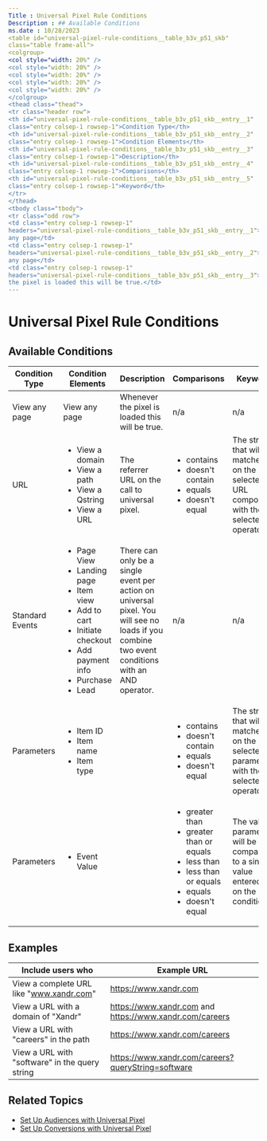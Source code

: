 ```yaml
---
Title : Universal Pixel Rule Conditions
Description : ## Available Conditions
ms.date : 10/28/2023
<table id="universal-pixel-rule-conditions__table_b3v_p51_skb"
class="table frame-all">
<colgroup>
<col style="width: 20%" />
<col style="width: 20%" />
<col style="width: 20%" />
<col style="width: 20%" />
<col style="width: 20%" />
</colgroup>
<thead class="thead">
<tr class="header row">
<th id="universal-pixel-rule-conditions__table_b3v_p51_skb__entry__1"
class="entry colsep-1 rowsep-1">Condition Type</th>
<th id="universal-pixel-rule-conditions__table_b3v_p51_skb__entry__2"
class="entry colsep-1 rowsep-1">Condition Elements</th>
<th id="universal-pixel-rule-conditions__table_b3v_p51_skb__entry__3"
class="entry colsep-1 rowsep-1">Description</th>
<th id="universal-pixel-rule-conditions__table_b3v_p51_skb__entry__4"
class="entry colsep-1 rowsep-1">Comparisons</th>
<th id="universal-pixel-rule-conditions__table_b3v_p51_skb__entry__5"
class="entry colsep-1 rowsep-1">Keyword</th>
</tr>
</thead>
<tbody class="tbody">
<tr class="odd row">
<td class="entry colsep-1 rowsep-1"
headers="universal-pixel-rule-conditions__table_b3v_p51_skb__entry__1">View
any page</td>
<td class="entry colsep-1 rowsep-1"
headers="universal-pixel-rule-conditions__table_b3v_p51_skb__entry__2">View
any page</td>
<td class="entry colsep-1 rowsep-1"
headers="universal-pixel-rule-conditions__table_b3v_p51_skb__entry__3">Whenever
the pixel is loaded this will be true.</td>
---
```



# Universal Pixel Rule Conditions





## Available Conditions

<table id="universal-pixel-rule-conditions__table_b3v_p51_skb"
class="table frame-all">
<colgroup>
<col style="width: 20%" />
<col style="width: 20%" />
<col style="width: 20%" />
<col style="width: 20%" />
<col style="width: 20%" />
</colgroup>
<thead class="thead">
<tr class="header row">
<th id="universal-pixel-rule-conditions__table_b3v_p51_skb__entry__1"
class="entry colsep-1 rowsep-1">Condition Type</th>
<th id="universal-pixel-rule-conditions__table_b3v_p51_skb__entry__2"
class="entry colsep-1 rowsep-1">Condition Elements</th>
<th id="universal-pixel-rule-conditions__table_b3v_p51_skb__entry__3"
class="entry colsep-1 rowsep-1">Description</th>
<th id="universal-pixel-rule-conditions__table_b3v_p51_skb__entry__4"
class="entry colsep-1 rowsep-1">Comparisons</th>
<th id="universal-pixel-rule-conditions__table_b3v_p51_skb__entry__5"
class="entry colsep-1 rowsep-1">Keyword</th>
</tr>
</thead>
<tbody class="tbody">
<tr class="odd row">
<td class="entry colsep-1 rowsep-1"
headers="universal-pixel-rule-conditions__table_b3v_p51_skb__entry__1">View
any page</td>
<td class="entry colsep-1 rowsep-1"
headers="universal-pixel-rule-conditions__table_b3v_p51_skb__entry__2">View
any page</td>
<td class="entry colsep-1 rowsep-1"
headers="universal-pixel-rule-conditions__table_b3v_p51_skb__entry__3">Whenever
the pixel is loaded this will be true.</td>
<td class="entry colsep-1 rowsep-1"
headers="universal-pixel-rule-conditions__table_b3v_p51_skb__entry__4">n/a</td>
<td class="entry colsep-1 rowsep-1"
headers="universal-pixel-rule-conditions__table_b3v_p51_skb__entry__5">n/a</td>
</tr>
<tr class="even row">
<td class="entry colsep-1 rowsep-1"
headers="universal-pixel-rule-conditions__table_b3v_p51_skb__entry__1">URL</td>
<td class="entry colsep-1 rowsep-1"
headers="universal-pixel-rule-conditions__table_b3v_p51_skb__entry__2"><ul>
<li>View a domain</li>
<li>View a path</li>
<li>View a Qstring</li>
<li>View a URL</li>
</ul></td>
<td class="entry colsep-1 rowsep-1"
headers="universal-pixel-rule-conditions__table_b3v_p51_skb__entry__3">The
referrer URL on the call to universal pixel.</td>
<td class="entry colsep-1 rowsep-1"
headers="universal-pixel-rule-conditions__table_b3v_p51_skb__entry__4"><ul>
<li>contains</li>
<li>doesn't contain</li>
<li>equals</li>
<li>doesn't equal</li>
</ul></td>
<td class="entry colsep-1 rowsep-1"
headers="universal-pixel-rule-conditions__table_b3v_p51_skb__entry__5">The
string that will be matched on the selected URL component with the
selected operator.</td>
</tr>
<tr class="odd row">
<td class="entry colsep-1 rowsep-1"
headers="universal-pixel-rule-conditions__table_b3v_p51_skb__entry__1">Standard
Events</td>
<td class="entry colsep-1 rowsep-1"
headers="universal-pixel-rule-conditions__table_b3v_p51_skb__entry__2"><ul>
<li>Page View</li>
<li>Landing page</li>
<li>Item view</li>
<li>Add to cart</li>
<li>Initiate checkout</li>
<li>Add payment info</li>
<li>Purchase</li>
<li>Lead</li>
</ul></td>
<td class="entry colsep-1 rowsep-1"
headers="universal-pixel-rule-conditions__table_b3v_p51_skb__entry__3">There
can only be a single event per action on universal pixel. You will see
no loads if you combine two event conditions with an AND operator.</td>
<td class="entry colsep-1 rowsep-1"
headers="universal-pixel-rule-conditions__table_b3v_p51_skb__entry__4">n/a</td>
<td class="entry colsep-1 rowsep-1"
headers="universal-pixel-rule-conditions__table_b3v_p51_skb__entry__5">n/a</td>
</tr>
<tr class="even row">
<td class="entry colsep-1 rowsep-1"
headers="universal-pixel-rule-conditions__table_b3v_p51_skb__entry__1">Parameters</td>
<td class="entry colsep-1 rowsep-1"
headers="universal-pixel-rule-conditions__table_b3v_p51_skb__entry__2"><ul>
<li>Item ID</li>
<li>Item name</li>
<li>Item type</li>
</ul></td>
<td class="entry colsep-1 rowsep-1"
headers="universal-pixel-rule-conditions__table_b3v_p51_skb__entry__3"></td>
<td class="entry colsep-1 rowsep-1"
headers="universal-pixel-rule-conditions__table_b3v_p51_skb__entry__4"><ul>
<li>contains</li>
<li>doesn't contain</li>
<li>equals</li>
<li>doesn't equal</li>
</ul></td>
<td class="entry colsep-1 rowsep-1"
headers="universal-pixel-rule-conditions__table_b3v_p51_skb__entry__5">The
string that will be matched on the selected parameter with the selected
operator.</td>
</tr>
<tr class="odd row">
<td class="entry colsep-1 rowsep-1"
headers="universal-pixel-rule-conditions__table_b3v_p51_skb__entry__1">Parameters</td>
<td class="entry colsep-1 rowsep-1"
headers="universal-pixel-rule-conditions__table_b3v_p51_skb__entry__2"><ul>
<li>Event Value</li>
</ul></td>
<td class="entry colsep-1 rowsep-1"
headers="universal-pixel-rule-conditions__table_b3v_p51_skb__entry__3"></td>
<td class="entry colsep-1 rowsep-1"
headers="universal-pixel-rule-conditions__table_b3v_p51_skb__entry__4"><ul>
<li>greater than</li>
<li>greater than or equals</li>
<li>less than</li>
<li>less than or equals</li>
<li>equals</li>
<li>doesn't equal</li>
</ul></td>
<td class="entry colsep-1 rowsep-1"
headers="universal-pixel-rule-conditions__table_b3v_p51_skb__entry__5">The
value parameter will be compared to a single value entered in on the
condition</td>
</tr>
</tbody>
</table>



>

## Examples

<table id="universal-pixel-rule-conditions__table_x33_prp_rsb"
class="table">
<thead class="thead">
<tr class="header row">
<th id="universal-pixel-rule-conditions__table_x33_prp_rsb__entry__1"
class="entry">Include users who</th>
<th id="universal-pixel-rule-conditions__table_x33_prp_rsb__entry__2"
class="entry">Example URL</th>
</tr>
</thead>
<tbody class="tbody">
<tr class="odd row">
<td class="entry"
headers="universal-pixel-rule-conditions__table_x33_prp_rsb__entry__1">View
a complete URL like "<a href="https://www.xandr.com" class="xref"
target="_blank">www.xandr.com</a>"</td>
<td class="entry"
headers="universal-pixel-rule-conditions__table_x33_prp_rsb__entry__2"><a
href="https://www.xandr.com/" class="xref"
target="_blank">https://www.xandr.com</a></td>
</tr>
<tr class="even row">
<td class="entry"
headers="universal-pixel-rule-conditions__table_x33_prp_rsb__entry__1">View
a URL with a domain of "Xandr"</td>
<td class="entry"
headers="universal-pixel-rule-conditions__table_x33_prp_rsb__entry__2"><a
href="https://www.xandr.com/" class="xref"
target="_blank">https://www.xandr.com</a> and <a
href="https://www.xandr.com/careers" class="xref"
target="_blank">https://www.<span
class="ph">xandr.com/careers</a></td>
</tr>
<tr class="odd row">
<td class="entry"
headers="universal-pixel-rule-conditions__table_x33_prp_rsb__entry__1">View
a URL with "careers" in the path</td>
<td class="entry"
headers="universal-pixel-rule-conditions__table_x33_prp_rsb__entry__2"><a
href="https://www.xandr.com/careers" class="xref"
target="_blank">https://www.<span
class="ph">xandr.com/careers</a></td>
</tr>
<tr class="even row">
<td class="entry"
headers="universal-pixel-rule-conditions__table_x33_prp_rsb__entry__1">View
a URL with "software" in the query string</td>
<td class="entry"
headers="universal-pixel-rule-conditions__table_x33_prp_rsb__entry__2"><a
href="https://www.xandr.com/" class="xref"
target="_blank">https://www.<span
class="ph">xandr.com/careers?queryString=software</a></td>
</tr>
</tbody>
</table>



>

## Related Topics

- <a href="set-up-audiences-with-universal-pixel.md" class="xref"
  title="You can set up audiences for your universal pixel using rules and conditions, then target the audience segments in the Audience and Location Targeting settings of your line item.">Set
  Up Audiences with Universal Pixel</a>
- <a href="set-up-conversions-with-universal-pixel.md" class="xref"
  title="You can set up conversions for your universal pixel using rules and conditions, then track conversion activity using Curate reporting.">Set
  Up Conversions with Universal Pixel</a>






